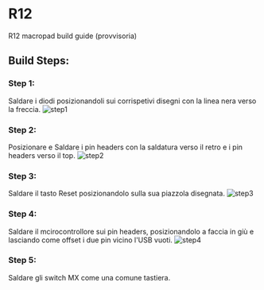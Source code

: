 # R12
R12 macropad build guide (provvisoria)


## Build Steps:

### Step 1:
Saldare i diodi posizionandoli sui corrispetivi disegni con la linea nera verso la freccia.
![step1](/images/step1.jpg")

### Step 2: 
Posizionare e Saldare i pin headers con la saldatura verso il retro e i pin headers verso il top.
![step2](/images/step2.jpg")

### Step 3:
Saldare il tasto Reset posizionandolo sulla sua piazzola disegnata.
![step3](/images/step3.jpg")

### Step 4: 
Saldare il mcirocontrollore sui pin headers, posizionandolo a faccia in giù e lasciando come offset i due pin vicino l'USB vuoti.
![step4](/images/step4.JPG")

### Step 5:
Saldare gli switch MX come una comune tastiera.
